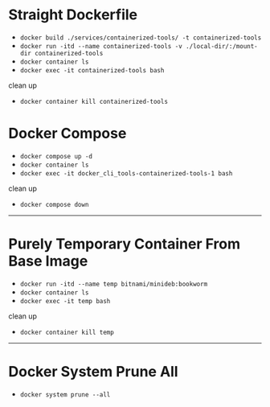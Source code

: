 # Straight Dockerfile
- `docker build ./services/containerized-tools/ -t containerized-tools`
- `docker run -itd --name containerized-tools -v ./local-dir/:/mount-dir containerized-tools`
- `docker container ls`
- `docker exec -it containerized-tools bash`

clean up
- `docker container kill containerized-tools`

# Docker Compose
- `docker compose up -d`
- `docker container ls`
- `docker exec -it docker_cli_tools-containerized-tools-1 bash`

clean up
- `docker compose down`

---
# Purely Temporary Container From Base Image
- `docker run -itd --name temp bitnami/minideb:bookworm`
- `docker container ls`
- `docker exec -it temp bash`

clean up
- `docker container kill temp`

---
# Docker System Prune All
- `docker system prune --all`
